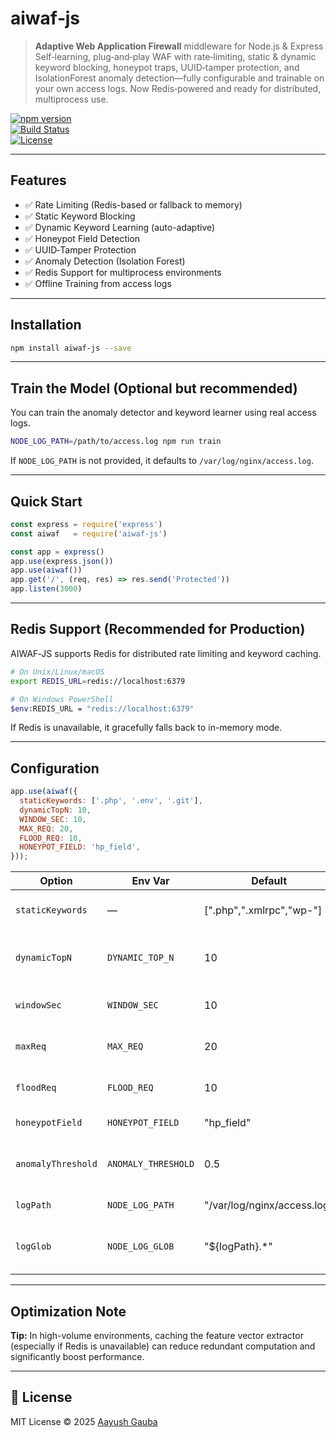 # aiwaf‑js

> **Adaptive Web Application Firewall** middleware for Node.js & Express  
> Self‑learning, plug‑and‑play WAF with rate‑limiting, static & dynamic keyword blocking, honeypot traps, UUID‑tamper protection, and IsolationForest anomaly detection—fully configurable and trainable on your own access logs. Now Redis‑powered and ready for distributed, multiprocess use.

[![npm version](https://img.shields.io/npm/v/aiwaf-js.svg)](https://www.npmjs.com/package/aiwaf-js)  
[![Build Status](https://img.shields.io/github/actions/workflow/status/your-user/aiwaf-js/ci.yml)](https://github.com/your-user/aiwaf-js/actions)  
[![License](https://img.shields.io/npm/l/aiwaf-js.svg)](LICENSE)

---

## Features

- ✅ Rate Limiting (Redis-based or fallback to memory)
- ✅ Static Keyword Blocking
- ✅ Dynamic Keyword Learning (auto-adaptive)
- ✅ Honeypot Field Detection
- ✅ UUID‑Tamper Protection
- ✅ Anomaly Detection (Isolation Forest)
- ✅ Redis Support for multiprocess environments
- ✅ Offline Training from access logs

---

## Installation

```bash
npm install aiwaf-js --save
```

---

## Train the Model (Optional but recommended)

You can train the anomaly detector and keyword learner using real access logs.

```bash
NODE_LOG_PATH=/path/to/access.log npm run train
```

If `NODE_LOG_PATH` is not provided, it defaults to `/var/log/nginx/access.log`.

---

## Quick Start

```js
const express = require('express')
const aiwaf   = require('aiwaf-js')

const app = express()
app.use(express.json())
app.use(aiwaf())
app.get('/', (req, res) => res.send('Protected'))
app.listen(3000)
```

---

## Redis Support (Recommended for Production)

AIWAF‑JS supports Redis for distributed rate limiting and keyword caching.

```bash
# On Unix/Linux/macOS
export REDIS_URL=redis://localhost:6379

# On Windows PowerShell
$env:REDIS_URL = "redis://localhost:6379"
```

If Redis is unavailable, it gracefully falls back to in-memory mode.

---

## Configuration

```js
app.use(aiwaf({
  staticKeywords: ['.php', '.env', '.git'],
  dynamicTopN: 10,
  WINDOW_SEC: 10,
  MAX_REQ: 20,
  FLOOD_REQ: 10,
  HONEYPOT_FIELD: 'hp_field',
}));
```

| Option             | Env Var             | Default                     | Description                                              |
|--------------------|---------------------|-----------------------------|----------------------------------------------------------|
| `staticKeywords`   | —                   | [".php",".xmlrpc","wp-"]    | Substrings to block immediately.                        |
| `dynamicTopN`      | `DYNAMIC_TOP_N`     | 10                          | Number of dynamic keywords to match.                    |
| `windowSec`        | `WINDOW_SEC`        | 10                          | Time window in seconds for rate limiting.               |
| `maxReq`           | `MAX_REQ`           | 20                          | Max allowed requests per window.                        |
| `floodReq`         | `FLOOD_REQ`         | 10                          | Hard limit triggering IP block.                         |
| `honeypotField`    | `HONEYPOT_FIELD`    | "hp_field"                  | Hidden bot trap field.                                  |
| `anomalyThreshold` | `ANOMALY_THRESHOLD` | 0.5                         | Threshold for IsolationForest-based anomaly detection.  |
| `logPath`          | `NODE_LOG_PATH`     | "/var/log/nginx/access.log" | Path to access log file.                                |
| `logGlob`          | `NODE_LOG_GLOB`     | "${logPath}.*"              | Glob pattern to include rotated/gzipped logs.           |

---

## Optimization Note

**Tip:** In high-volume environments, caching the feature vector extractor (especially if Redis is unavailable) can reduce redundant computation and significantly boost performance.

---

## 📄 License

MIT License © 2025 [Aayush Gauba](https://github.com/aayushg)